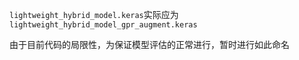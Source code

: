 `lightweight_hybrid_model.keras`实际应为`lightweight_hybrid_model_gpr_augment.keras`

由于目前代码的局限性，为保证模型评估的正常进行，暂时进行如此命名